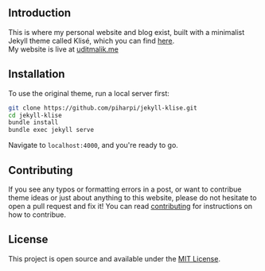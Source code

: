 ## Introduction

This is where my personal website and blog exist, built with a minimalist Jekyll theme called Klisé, which you can find
<a href="https://github.com/piharpi/jekyll-klise" target="_blank" rel="noopener">here</a>.<br>
My website is live at <a href="https://uditmalik.me" target="_blank" rel="noopener">uditmalik.me</a>

## Installation
To use the original theme, run a local server first:

```bash
git clone https://github.com/piharpi/jekyll-klise.git
cd jekyll-klise
bundle install
bundle exec jekyll serve
```

Navigate to `localhost:4000`, and you're ready to go.

## Contributing

If you see any typos or formatting errors in a post, or want to contribue theme ideas or just about anything to this website, please do not hesitate to open a pull request and fix it! You can read [contributing](./CONTRIBUTING.md) for instructions on how to contribue.

## License

This project is open source and available under the [MIT License](LICENSE).
